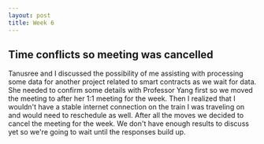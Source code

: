 ```yaml
---
layout: post
title: Week 6
---
```


## Time conflicts so meeting was cancelled ##

Tanusree and I discussed the possibility of me assisting with processing some data for another project related to smart contracts as we wait for data. She needed to confirm some details with Professor Yang first so we moved the meeting to after her 1:1 meeting for the week. Then I realized that I wouldn't have a stable internet connection on the train I was traveling on and would need to reschedule as well. After all the moves we decided to cancel the meeting for the week. We don't have enough results to discuss yet so we're going to wait until the responses build up. 